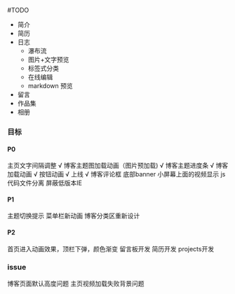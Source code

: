 #TODO
- 简介
- 简历
- 日志
    - 瀑布流
    - 图片+文字预览
    - 标签式分类
    - 在线编辑
    - markdown 预览
- 留言
- 作品集
- 相册

### 目标

#### P0
主页文字间隔调整 √
博客主题图加载动画（图片预加载) √
博客主题进度条 √
博客加载动画 √
按钮动画 √
上线 √
博客评论框
底部banner
小屏幕上面的视频显示
js代码文件分离
屏蔽低版本IE

#### P1
主题切换提示
菜单栏新动画
博客分类区重新设计

#### P2
首页进入动画效果，顶栏下弹，颜色渐变
留言板开发
简历开发
projects开发

### issue

博客页面默认高度问题
主页视频加载失败背景问题



